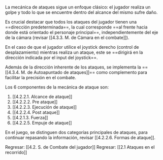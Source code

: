 
La mecánica de ataques sigue un enfoque clásico: el jugador realiza un golpe y todo lo que se encuentre dentro del alcance del mismo sufre daño.

Es crucial destacar que todos los ataques del jugador tienen una ==dirección predeterminada==, la cual corresponde ==al frente hacia donde está orientado el personaje principal==, independientemente del eje de la cámara (revisar [[4.3.3. M. de Cámara en el combate]]).

En el caso de que el jugador utilice el joystick derecho (control de desplazamiento) mientras realiza un ataque, este se ==dirigirá en la dirección indicada por el input del joystick==.

Además de la dirección inherente de los ataques, se implementa la ==[[4.3.4. M. de Autoapuntado de ataques]]== como complemento para facilitar la precisión en el combate.

Los 6 componentes de la mecánica de ataque son:

1. [[4.2.2.1. Alcance de ataque]]
2. [[4.2.2.2. Pre ataque]]
3. [[4.2.2.3. Ejecución de ataque]]
4. [[4.2.2.4. Post ataque]]
5. [[4.2.1.3. Fuerza]]
6. [[4.2.2.5. Empuje de ataque]]

En el juego, se distinguen dos categorías principales de ataques, para continuar repasando la información, revisar [[4.2.2.6. Formas de ataque]]. 


Regresar: [[4.2. S. de Combate del jugador]]
Regresar: [[2.1 Ataques en el recorrido]]
